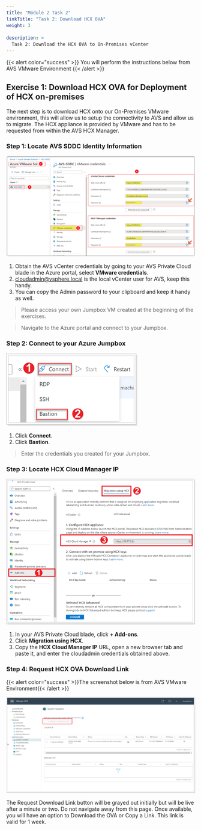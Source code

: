 ```yaml
---
title: "Module 2 Task 2"
linkTitle: "Task 2: Download HCX OVA"
weight: 3

description: >
  Task 2: Download the HCX OVA to On-Premises vCenter
---
```


{{< alert color="success" >}}
You will perform the instructions below from AVS VMware Environment
{{< /alert >}}

## **Exercise 1: Download HCX OVA for Deployment of HCX on-premises**

The next step is to download HCX onto our On-Premises VMware environment, this will allow us to setup the connectivity to AVS and allow us to migrate. The HCX appliance is provided by VMware and has to be requested from within the AVS HCX Manager.

### Step 1: Locate AVS SDDC Identity Information

![](Mod2Task2Pic1.png)

1. Obtain the AVS vCenter credentials by going to your AVS Private Cloud blade in the Azure portal, select **VMware credentials**.
2. cloudadmin@vsphere.local is the local vCenter user for AVS, keep this handy.
3. You can copy the Admin password to your clipboard and keep it handy as well.

> Please access your own Jumpbox VM created at the beginning of the exercises.

> Navigate to the Azure portal and connect to your Jumpbox.

### Step 2: Connect to your Azure Jumpbox

![](Mod2Task2Pic2.png)

1. Click **Connect**.
2. Click **Bastion**.

> Enter the credentials you created for your Jumpbox.

### Step 3: Locate HCX Cloud Manager IP

![](Mod2Task2Pic3.png)

1. In your AVS Private Cloud blade, click **+ Add-ons**.
2. Click **Migration using HCX**.
3. Copy the **HCX Cloud Manager IP** URL, open a new browser tab and paste it, and enter the cloudadmin credentials obtained above.

### Step 4: Request HCX OVA Download Link

{{< alert color="success" >}}The screenshot below is from AVS VMware Environment{{< /alert >}}

![](Mod2Task2Pic4.png)

The Request Download Link button will be grayed out initially but will be live after a minute or two. Do not navigate away from this page. Once available, you will have an option to Download the OVA or Copy a Link. This link is valid for 1 week.
